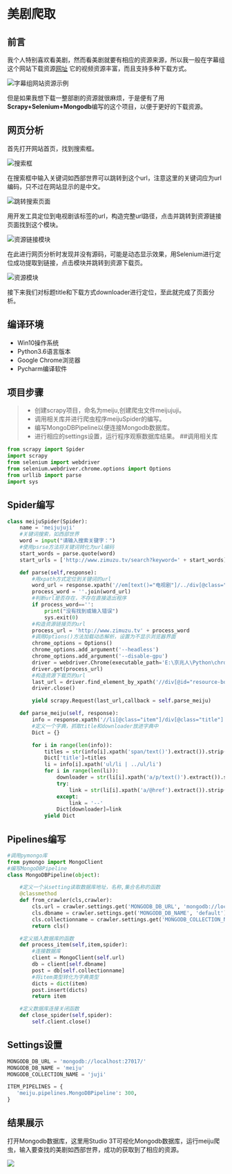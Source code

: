 美剧爬取
======

## 前言 
我个人特别喜欢看美剧，然而看美剧就要有相应的资源来源，所以我一般在字幕组这个网站下载资源[网址](http://www.zimuzu.tv) 它的视频资源丰富，而且支持多种下载方式。



![字幕组网站资源示例](https://upload-images.jianshu.io/upload_images/5498924-4b0398b270c03547.jpg?imageMogr2/auto-orient/strip%7CimageView2/2/w/500)



但是如果我想下载一整部剧的资源就很麻烦，于是便有了用**Scrapy+Selenium+Mongodb**编写的这个项目，以便于更好的下载资源。



## 网页分析

首先打开网站首页，找到搜索框。

![搜索框](https://upload-images.jianshu.io/upload_images/5498924-a45ef05a88ff5197.jpg?imageMogr2/auto-orient/strip%7CimageView2/2/w/500)

在搜索框中输入关键词如西部世界可以跳转到这个url，注意这里的关键词应为url编码，只不过在网站显示的是中文。

![跳转搜索页面](https://upload-images.jianshu.io/upload_images/5498924-63217559a7a775b8.jpg?imageMogr2/auto-orient/strip%7CimageView2/2/w/500)



用开发工具定位到电视剧该标签的url，构造完整url路径，点击并跳转到资源链接页面找到这个模块。

![资源链接模块](https://upload-images.jianshu.io/upload_images/5498924-59bf6aec6a8197db.jpg?imageMogr2/auto-orient/strip%7CimageView2/2/w/500)

在此进行网页分析时发现并没有源码，可能是动态显示效果，用Selenium进行定位成功提取到链接，点击模块并跳转到资源下载页。

![资源模块](https://upload-images.jianshu.io/upload_images/5498924-408807fe86e3cdad.jpg?imageMogr2/auto-orient/strip%7CimageView2/2/w/500)



接下来我们对标题title和下载方式downloader进行定位，至此就完成了页面分析。



## 编译环境

* Win10操作系统
* Python3.6语言版本
* Google Chrome浏览器
* Pycharm编译软件



## 项目步骤

> * 创建scrapy项目，命名为meiju,创建爬虫文件meijujuji。
> * 调用相关库并进行爬虫程序meijuSpider的编写。
> * 编写MongoDBPipeline以便连接Mongodb数据库。
> * 进行相应的settings设置，运行程序观察数据库结果。
##调用相关库

```python
from scrapy import Spider
import scrapy
from selenium import webdriver
from selenium.webdriver.chrome.options import Options
from urllib import parse
import sys
```


## Spider编写

```python
class meijuSpider(Spider):
    name = 'meijujuji'
    #关键词搜索，如西部世界
    word = input("请输入搜索关键字：")
    #使用psrse方法将关键词转化为url编码
    start_words = parse.quote(word)
    start_urls = ['http://www.zimuzu.tv/search?keyword=' + start_words]

    def parse(self,response):
        #用xpath方式定位到关键词的url
        word_url = response.xpath('//em[text()="电视剧"]/../div[@class="fl-img"]/a/@href').extract()
        process_word = ''.join(word_url)
        #判断url是否存在，不存在直接退出程序
        if process_word=='':
            print("没有找到或输入错误")
            sys.exit(0)
        #构造资源链接页的url
        process_url = 'http://www.zimuzu.tv' + process_word
        #调用Options()方法加载动态解析，设置为不显示浏览器界面
        chrome_options = Options()
        chrome_options.add_argument('--headless')
        chrome_options.add_argument('--disable-gpu')
        driver = webdriver.Chrome(executable_path='E:\京兆人\Python\chromedriver.exe', chrome_options=chrome_options)
        driver.get(process_url)
        #构造资源下载页的url
        last_url = driver.find_element_by_xpath('//div[@id="resource-box"]/div/div/h3/a').get_attribute('href')
        driver.close()

        yield scrapy.Request(last_url,callback = self.parse_meiju)

    def parse_meiju(self, response):
        info = response.xpath('//li[@class="item"]/div[@class="title"]')
        #定义一个字典，抓取title和downloader放进字典中
        Dict = {}

        for i in range(len(info)):
            titles = str(info[i].xpath('span/text()').extract()).strip("[]").replace("'","")
            Dict['title']=titles
            li = info[i].xpath('ul/li | ../ul/li')
            for i in range(len(li)):
                downloader = str(li[i].xpath('a/p/text()').extract()).strip("[]'")
                try:
                    link = str(li[i].xpath('a/@href').extract()).strip("[]'")
                except:
                    link = '--'
                Dict[downloader]=link
            yield Dict

```


## Pipelines编写

```python
#调用pymongo库
from pymongo import MongoClient
#编写MongoDBPipeline
class MongoDBPipeline(object):

    #定义一个从setting读取数据库地址，名称,集合名称的函数
    @classmethod
    def from_crawler(cls,crawler):
        cls.url = crawler.settings.get('MONGODB_DB_URL', 'mongodb://localhost:27017/')
        cls.dbname = crawler.settings.get('MONGODB_DB_NAME', 'default')
        cls.collectionname = crawler.settings.get('MONGODB_COLLECTION_NAME','default')
        return cls()

    #定义插入数据库的函数
    def process_item(self,item,spider):
        #连接数据库
        client = MongoClient(self.url)
        db = client[self.dbname]
        post = db[self.collectionname]
        #将item类型转化为字典类型
        dicts = dict(item)
        post.insert(dicts)
        return item

    #定义数据库连接关闭函数
    def close_spider(self,spider):
        self.client.close()

```


## Settings设置

```python
MONGODB_DB_URL = 'mongodb://localhost:27017/'
MONGODB_DB_NAME = 'meiju'
MONGODB_COLLECTION_NAME = 'juji'

ITEM_PIPELINES = {
   'meiju.pipelines.MongoDBPipeline': 300,
}
```


## 结果展示

打开Mongodb数据库，这里用Studio 3T可视化Mongodb数据库，运行meiju爬虫，输入要查找的美剧如西部世界，成功的获取到了相应的资源。



![](https://upload-images.jianshu.io/upload_images/5498924-3cefabd43800f348.png?imageMogr2/auto-orient/strip%7CimageView2/2/w/500)





